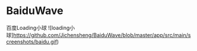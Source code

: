 # BaiduWave
百度Loading小球
![loading小球]https://github.com/Jichensheng/BaiduWave/blob/master/app/src/main/screenshots/baidu.gif) 

